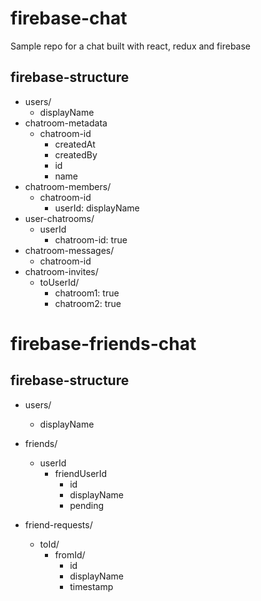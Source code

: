 # firebase-chat
Sample repo for a chat built with react, redux and firebase

## firebase-structure
- users/
  - displayName
- chatroom-metadata
  - chatroom-id
    - createdAt
    - createdBy
    - id
    - name
- chatroom-members/
  - chatroom-id
    - userId: displayName
- user-chatrooms/
  - userId
    - chatroom-id: true
- chatroom-messages/
  - chatroom-id
- chatroom-invites/
  - toUserId/
    - chatroom1: true
    - chatroom2: true


# firebase-friends-chat

## firebase-structure

- users/
  - displayName

- friends/
  - userId
    - friendUserId
      - id
      - displayName
      - pending

- friend-requests/
  - toId/
    - fromId/
      - id
      - displayName
      - timestamp
